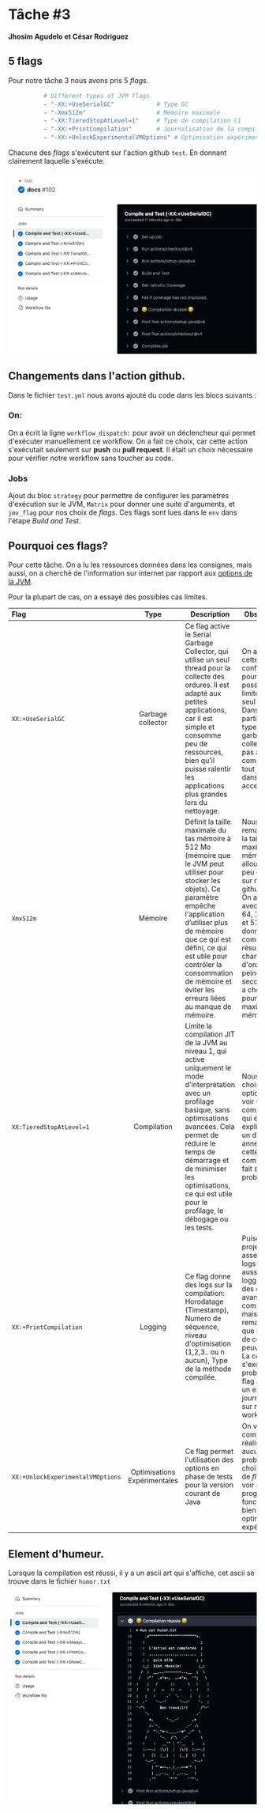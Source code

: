# Tâche #3
**Jhosim Agudelo et César Rodriguez**

## 5 flags 

Pour notre tâche 3 nous avons pris 5 *flags*.

```bash
          # Different types of JVM flags
          - "-XX:+UseSerialGC"            # Type GC
          - "-Xmx512m"                    # Mémoire maximale
          - "-XX:TieredStopAtLevel=1"     # Type de compilation C1
          - "-XX:+PrintCompilation"       # Journalisation de la compilation (logging)
          - "-XX:+UnlockExperimentalVMOptions" # Optimisation expérimentale
```

Chacune des *flags* s'exécutent sur l'action github `test`. En donnant clairement laquelle s'exécute.

![image](/1.png)

## Changements dans l'action github.

Dans le fichier `test.yml` nous avons ajouté du code dans les blocs suivants :

### On:

On a écrit la ligne `workflow_dispatch:` pour avoir un déclencheur 
qui permet d'exécuter manuellement ce workflow. On a fait ce choix, car
cette action s'exécutait seulement sur **push** ou **pull request**.
Il était un choix nécessaire pour vérifier notre workflow sans toucher au code.

### Jobs
Ajout du bloc `strategy` pour permettre de configurer
les paramètres d'exécution sur le JVM,
`Matrix` pour donner une suite d'arguments, et `jmv_flag`
pour nos choix de *flags*.
Ces flags sont lues dans le `env` dans l'étape *Build and
Test*.


## Pourquoi ces flags?

Pour cette tâche. On a lu les ressources données dans les consignes,
mais aussi, on a cherché de l'information sur internet par rapport aux [options de la JVM](https://bell-sw.com/blog/guide-to-jvm-memory-configuration-options/). 

Pour la plupart de cas, on a essayé des possibles cas limites.

| Flag                              |             Type             | Description                                                                                                                                                                                                                                                                                                      | Observations                                                                                                                                                                                                                                                                                      |
|:----------------------------------|:----------------------------:|------------------------------------------------------------------------------------------------------------------------------------------------------------------------------------------------------------------------------------------------------------------------------------------------------------------|---------------------------------------------------------------------------------------------------------------------------------------------------------------------------------------------------------------------------------------------------------------------------------------------------| 
| `XX:+UseSerialGC`                 |      Garbage collector       | Ce flag active le Serial Garbage Collector, qui utilise un seul thread pour la collecte des ordures. Il est adapté aux petites applications, car il est simple et consomme peu de ressources, bien qu’il puisse ralentir les applications plus grandes lors du nettoyage.                                        | On a choisi cette configuration pour tester un possible cas limite avec un seul thread. Dans notre cas particulier, ce type de garbage collector n'a pas affecté la compilation, et tout ce passe dans un temps acceptable.                                                                       |
| `Xmx512m`                         |           Mémoire            | Définit la taille maximale du tas mémoire à 512 Mo (mémoire que le JVM peut utiliser pour stocker les objets). Ce paramètre empêche l'application d’utiliser plus de mémoire que ce qui est défini, ce qui est utile pour contrôler la consommation de mémoire et éviter les erreurs liées au manque de mémoire. | Nous avons remarqué que la taille maximale de mémoire allouée a eu peu d'impacte sur notre github action, On a testé avec les tailles 64, 128, 256 et 512 donnant comme résultat des changement d'ordre d'à peine quelques secondes. On a choisi ce flag pour tester le maximum de mémoire        |
| `XX:TieredStopAtLevel=1`          |         Compilation          | Limite la compilation JIT de la JVM au niveau 1, qui active uniquement le mode d'interprétation avec un profilage basique, sans optimisations avancées. Cela permet de réduire le temps de démarrage et de minimiser les optimisations, ce qui est utile pour le profilage, le débogage ou les tests.            | Nous avons choisi cet option pour voir un type de compilation C1 qui était expliqué dans un des annexes pour cette tâche, la compilation se fait sans problèmes.                                                                                                                                  |
| `XX:+PrintCompilation`            |           Logging            | Ce flag donne des logs sur la compilation: Horodatage (Timestamp), Numero de séquence, niveau d'optimisation (1,2,3.. ou n aucun), Type de la méthode compilée.                                                                                                                                                  | Puisque ce projet est assez large les logs le sont aussi, le logging donne des détails avancés sur la compilation, mais nous remarquons que les types de compilation peuvent varier. La compilation s'exécute sans problèmes. Ce flag aide a voir un exemple de journalisation sur notre workflow |
| `XX:+UnlockExperimentalVMOptions` | Optimisations Expérimentales | Ce flag permet l'utilisation des options en phase de tests pour la version courant de Java                                                                                                                                                                                                                       | On voit que la compilation se réalise sans aucun problème. On a choisi ce type de *flag* pour voir si le programme fonctionnait bien avec des optimisation expérimentales                                                                                                                         | 

## Element d'humeur.

Lorsque la compilation est réussi, il y a un ascii art qui s'affiche, cet ascii se trouve dans le fichier
`humor.txt`

![image](/2.png)

